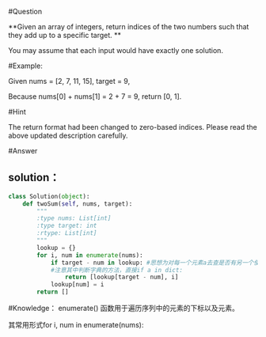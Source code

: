 #Question

**Given an array of integers, return indices of the two numbers such that they add up to a specific target.
**

You may assume that each input would have exactly one solution.


#Example:

Given nums = [2, 7, 11, 15], target = 9,

Because nums[0] + nums[1] = 2 + 7 = 9,
return [0, 1].


#Hint

The return format had been changed to zero-based indices. Please read the above updated description carefully.

#Answer

## solution：

```python
class Solution(object):
    def twoSum(self, nums, target):
        """
        :type nums: List[int]
        :type target: int
        :rtype: List[int]
        """
        lookup = {}
        for i, num in enumerate(nums):
            if target - num in lookup: #思想为对每一个元素a去查是否有另一个使其满足条件的数b存在，那么就需要将每一个元素存到另一个数据结构中去以作为判断（因为如果不存新的数据结构的话，直接遍历会使得序号访问变复杂，比如说空出当前值a，所以索性就新建一个数据结构保存已经检查完的数），从而达到依次判断的效果。
            #注意其中判断字典的方法，直接if a in dict:
                return [lookup[target - num], i]
            lookup[num] = i
        return []
```


#Knowledge：
enumerate() 函数用于遍历序列中的元素的下标以及元素。

其常用形式for i, num in enumerate(nums):
